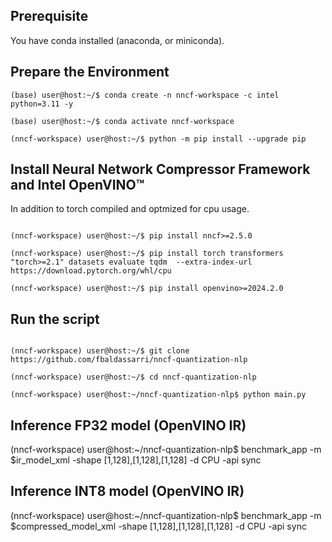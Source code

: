 ## Prerequisite

You have conda installed (anaconda, or miniconda).

## Prepare the Environment 

```
(base) user@host:~/$ conda create -n nncf-workspace -c intel python=3.11 -y

(base) user@host:~/$ conda activate nncf-workspace

(nncf-workspace) user@host:~/$ python -m pip install --upgrade pip

```

## Install Neural Network Compressor Framework and Intel OpenVINO™

In addition to torch compiled and optmized for cpu usage.

```

(nncf-workspace) user@host:~/$ pip install nncf>=2.5.0

(nncf-workspace) user@host:~/$ pip install torch transformers "torch>=2.1" datasets evaluate tqdm  --extra-index-url https://download.pytorch.org/whl/cpu

(nncf-workspace) user@host:~/$ pip install openvino>=2024.2.0

```
## Run the script

```

(nncf-workspace) user@host:~/$ git clone https://github.com/fbaldassarri/nncf-quantization-nlp

(nncf-workspace) user@host:~/$ cd nncf-quantization-nlp

(nncf-workspace) user@host:~/nncf-quantization-nlp$ python main.py

```

## Inference FP32 model (OpenVINO IR)
(nncf-workspace) user@host:~/nncf-quantization-nlp$ benchmark_app -m $ir_model_xml -shape [1,128],[1,128],[1,128] -d CPU -api sync

## Inference INT8 model (OpenVINO IR)
(nncf-workspace) user@host:~/nncf-quantization-nlp$ benchmark_app -m $compressed_model_xml -shape [1,128],[1,128],[1,128] -d CPU -api sync
